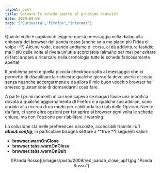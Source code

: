 ```yaml
---
layout: post
title: Salvare le schede aperte al prossimo riavvio?
date: 2009-08-08
tags: ["Curiosità","firefox","internet"]
---
```


Quante volte è capitato di leggere questo messaggio nella dialog alla chiusura del browser del panda rosso (anche se a me piace più l'idea di volpe :-P)
Alcune volte, quando andiamo di corsa, ci dà addirittura fastidio, ma il più delle volte si rivela un'utile scorciatoia (almeno per me) per evitare di farci andare a ricercare nella cronologia tutte le schede faticosamente aperte!

Il problema però è quella piccola checkbox sotto al messaggio che ci permette di disabilitare la richiesta: qualche giorno fa devo averla cliccata senza neanche accorgermene e da allora il mio buon vecchio browser ha smesso giustamente di domandarmi cosa fare.

A parte i primi momenti in cui non sapevo se magari fosse una modifica dovuta a qualche aggiornamento di Firefox o a qualche suo add-on, sono andato alla ricerca di un modo per riabilitarla tra i tab delle _Opzioni_. Niente da fare, ci sono altre opzioni per far aprire al browser ogni volta le schede chiuse, ma non l'opzione per riabilitare il warning.

La soluzione sta nelle preferences nascoste, accessibili tramite l'url _**about:config**_; in particolare bisogna settare a **true **i seguenti valori:

*   <span style="font-weight:bold;">browser.warnOnClose</span>
*   <span style="font-weight:bold;">browser.tabs.warnOnClose</span>
*   <span style="font-weight:bold;">browser.tabs.warnOnQuit
</span>

<div style="text-align:center">![Panda Rosso](/images/posts/2009/red_panda_close_up11.jpg "Panda Rosso")</div>